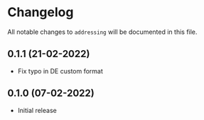 # Changelog

All notable changes to `addressing` will be documented in this file.

## 0.1.1 (21-02-2022)

- Fix typo in DE custom format

## 0.1.0 (07-02-2022)

- Initial release
